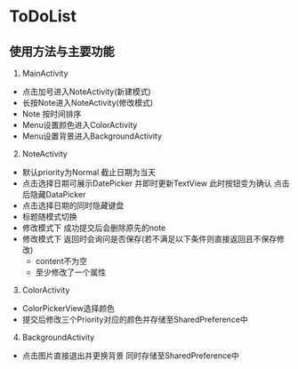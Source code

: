 # ToDoList  

## 使用方法与主要功能  

1. MainActivity
 - 点击加号进入NoteActivity(新建模式)  
 - 长按Note进入NoteActivity(修改模式)  
 - Note 按时间排序
 - Menu设置颜色进入ColorActivity
 - Menu设置背景进入BackgroundActivity

2. NoteActivity
 - 默认priority为Normal 截止日期为当天
 - 点击选择日期可展示DatePicker 并即时更新TextView 此时按钮变为确认 点击后隐藏DataPicker
 - 点击选择日期的同时隐藏键盘
 - 标题随模式切换
 - 修改模式下 成功提交后会删除原先的note
 - 修改模式下 返回时会询问是否保存(若不满足以下条件则直接返回且不保存修改)
    - content不为空
    - 至少修改了一个属性

3. ColorActivity
  - ColorPickerView选择颜色
  - 提交后修改三个Priority对应的颜色并存储至SharedPreference中
  
4. BackgroundActivity
  - 点击图片直接退出并更换背景 同时存储至SharedPreference中